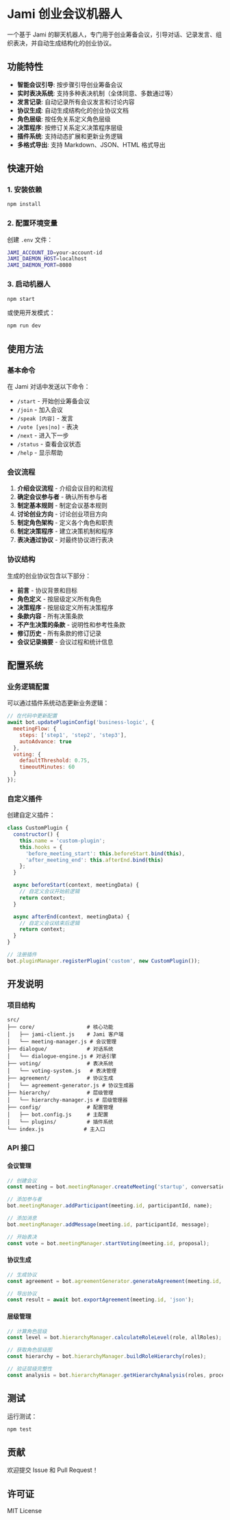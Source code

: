 # Jami 创业会议机器人

一个基于 Jami 的聊天机器人，专门用于创业筹备会议，引导对话、记录发言、组织表决，并自动生成结构化的创业协议。

## 功能特性

- **智能会议引导**: 按步骤引导创业筹备会议
- **实时表决系统**: 支持多种表决机制（全体同意、多数通过等）
- **发言记录**: 自动记录所有会议发言和讨论内容
- **协议生成**: 自动生成结构化的创业协议文档
- **角色层级**: 按任免关系定义角色层级
- **决策程序**: 按修订关系定义决策程序层级
- **插件系统**: 支持动态扩展和更新业务逻辑
- **多格式导出**: 支持 Markdown、JSON、HTML 格式导出

## 快速开始

### 1. 安装依赖

```bash
npm install
```

### 2. 配置环境变量

创建 `.env` 文件：

```bash
JAMI_ACCOUNT_ID=your-account-id
JAMI_DAEMON_HOST=localhost
JAMI_DAEMON_PORT=8080
```

### 3. 启动机器人

```bash
npm start
```

或使用开发模式：

```bash
npm run dev
```

## 使用方法

### 基本命令

在 Jami 对话中发送以下命令：

- `/start` - 开始创业筹备会议
- `/join` - 加入会议
- `/speak [内容]` - 发言
- `/vote [yes|no]` - 表决
- `/next` - 进入下一步
- `/status` - 查看会议状态
- `/help` - 显示帮助

### 会议流程

1. **介绍会议流程** - 介绍会议目的和流程
2. **确定会议参与者** - 确认所有参与者
3. **制定基本规则** - 制定会议基本规则
4. **讨论创业方向** - 讨论创业项目方向
5. **制定角色架构** - 定义各个角色和职责
6. **制定决策程序** - 建立决策机制和程序
7. **表决通过协议** - 对最终协议进行表决

### 协议结构

生成的创业协议包含以下部分：

- **前言** - 协议背景和目标
- **角色定义** - 按层级定义所有角色
- **决策程序** - 按层级定义所有决策程序
- **条款内容** - 所有决策条款
- **不产生决策的条款** - 说明性和参考性条款
- **修订历史** - 所有条款的修订记录
- **会议记录摘要** - 会议过程和统计信息

## 配置系统

### 业务逻辑配置

可以通过插件系统动态更新业务逻辑：

```javascript
// 在代码中更新配置
await bot.updatePluginConfig('business-logic', {
  meetingFlow: {
    steps: ['step1', 'step2', 'step3'],
    autoAdvance: true
  },
  voting: {
    defaultThreshold: 0.75,
    timeoutMinutes: 60
  }
});
```

### 自定义插件

创建自定义插件：

```javascript
class CustomPlugin {
  constructor() {
    this.name = 'custom-plugin';
    this.hooks = {
      'before_meeting_start': this.beforeStart.bind(this),
      'after_meeting_end': this.afterEnd.bind(this)
    };
  }

  async beforeStart(context, meetingData) {
    // 自定义会议开始前逻辑
    return context;
  }

  async afterEnd(context, meetingData) {
    // 自定义会议结束后逻辑
    return context;
  }
}

// 注册插件
bot.pluginManager.registerPlugin('custom', new CustomPlugin());
```

## 开发说明

### 项目结构

```
src/
├── core/                 # 核心功能
│   ├── jami-client.js    # Jami 客户端
│   └── meeting-manager.js # 会议管理
├── dialogue/             # 对话系统
│   └── dialogue-engine.js # 对话引擎
├── voting/               # 表决系统
│   └── voting-system.js   # 表决管理
├── agreement/            # 协议生成
│   └── agreement-generator.js # 协议生成器
├── hierarchy/            # 层级管理
│   └── hierarchy-manager.js # 层级管理器
├── config/               # 配置管理
│   ├── bot.config.js     # 主配置
│   └── plugins/          # 插件系统
└── index.js             # 主入口
```

### API 接口

#### 会议管理

```javascript
// 创建会议
const meeting = bot.meetingManager.createMeeting('startup', conversationId);

// 添加参与者
bot.meetingManager.addParticipant(meeting.id, participantId, name);

// 添加消息
bot.meetingManager.addMessage(meeting.id, participantId, message);

// 开始表决
const vote = bot.meetingManager.startVoting(meeting.id, proposal);
```

#### 协议生成

```javascript
// 生成协议
const agreement = bot.agreementGenerator.generateAgreement(meeting.id, 'markdown');

// 导出协议
const result = await bot.exportAgreement(meeting.id, 'json');
```

#### 层级管理

```javascript
// 计算角色层级
const level = bot.hierarchyManager.calculateRoleLevel(role, allRoles);

// 获取角色层级图
const hierarchy = bot.hierarchyManager.buildRoleHierarchy(roles);

// 验证层级完整性
const analysis = bot.hierarchyManager.getHierarchyAnalysis(roles, procedures);
```

## 测试

运行测试：

```bash
npm test
```

## 贡献

欢迎提交 Issue 和 Pull Request！

## 许可证

MIT License